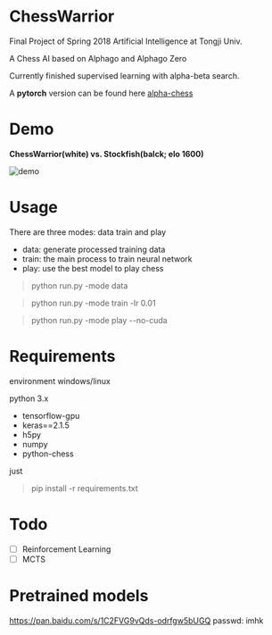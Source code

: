 # ChessWarrior
Final Project of Spring 2018 Artificial Intelligence at Tongji Univ.

A Chess AI based on Alphago and Alphago Zero

Currently finished supervised learning with alpha-beta search.

A **pytorch** version can be found here [alpha-chess](https://github.com/zhongyuchen/alpha-chess)

# Demo

**ChessWarrior(white) vs. Stockfish(balck; elo 1600)**

![demo](https://github.com/ChessWarrior/ChessWarrior/blob/master/img/demo.gif)

# Usage
There are three modes: data train and play
- data: generate processed training data
- train: the main process to train neural network
- play: use the best model to play chess

> python run.py -mode data

> python run.py -mode train -lr 0.01

> python run.py -mode play --no-cuda

# Requirements
environment windows/linux

python 3.x
- tensorflow-gpu
- keras==2.1.5
- h5py
- numpy
- python-chess

just 
> pip install -r requirements.txt

# Todo
- [ ] Reinforcement Learning
- [ ] MCTS

# Pretrained models
https://pan.baidu.com/s/1C2FVG9vQds-odrfgw5bUGQ 
passwd: imhk
